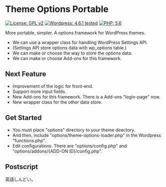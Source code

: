 # Theme Options Portable
[![License: GPL v2](https://img.shields.io/badge/License-GPL%20v2-blue.svg?style=flat-square)](https://github.com/sanpei1978/theme-options-portable/blob/master/LICENSE)
[![Wordpress: 4.6.1 tested](https://img.shields.io/badge/wordpress-4.6.1%20tested-brightgreen.svg?style=flat-square)](#)
[![PHP: 5.6](https://img.shields.io/badge/PHP-5.6-blue.svg?style=flat-square)](#)

More portable, simpler. A options framework for WordPress themes.
 - We can use a wrapper class for handling WordPress Settings API.
 - (Settings API store options data with wp_options table.)
 - We can make or choose the way to store the options data.
 - We can make or choose Add-ons for this framework.

## Next Feature
 - Improvement of the logic for front-end.
 - Support more input fields.
 - New Add-ons for this framework. There is a Add-ons "login-page" now.
 - New wrapper class for the other data store.

## Get Started
 - You must place "options" directory to your theme directory.
 - And then, include "options/theme-options-loader.php" in the Wordpress "functions.php".
 - Edit configurations. There are "options/config.php" and "options/addons/{ADD-ON ID}/config.php".

## Postscript

 英語しんどい。
